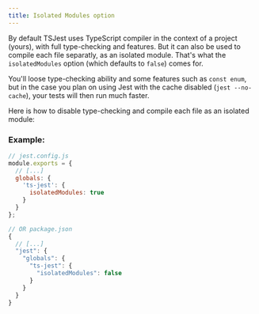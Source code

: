 ```yaml
---
title: Isolated Modules option
---
```


By default TSJest uses TypeScript compiler in the context of a project (yours), with full type-checking and features. But it can also be used to compile each file separatly, as an isolated module. That's what the `isolatedModules` option (which defaults to `false`) comes for.

You'll loose type-checking ability and some features such as `const enum`, but in the case you plan on using Jest with the cache disabled (`jest --no-cache`), your tests will then run much faster.

Here is how to disable type-checking and compile each file as an isolated module:

### Example:

<div class="row"><div class="col-md-6" markdown="block">

```js
// jest.config.js
module.exports = {
  // [...]
  globals: {
    'ts-jest': {
      isolatedModules: true
    }
  }
};
```

</div><div class="col-md-6" markdown="block">

```js
// OR package.json
{
  // [...]
  "jest": {
    "globals": {
      "ts-jest": {
        "isolatedModules": false
      }
    }
  }
}
```

</div></div>
